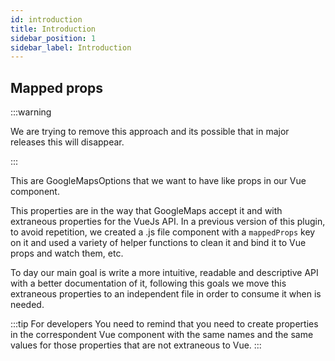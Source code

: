 ```yaml
---
id: introduction
title: Introduction
sidebar_position: 1
sidebar_label: Introduction
---
```

## Mapped props

:::warning

We are trying to remove this approach and its possible that in major releases this will disappear.

:::

This are GoogleMapsOptions that we want to have like props in our Vue component.

This properties are in the way that GoogleMaps accept it and with extraneous properties for the VueJs API.
In a previous version of this plugin, to avoid repetition, we created a .js file component with a `mappedProps` key on it and used a variety of helper functions to clean it and bind it to Vue props and watch them, etc.

To day our main goal is write a more intuitive, readable and descriptive API with a better documentation of it, following this goals we move this extraneous properties to an independent file in order to consume it when is needed.

:::tip For developers
You need to remind that you need to create properties in the correspondent Vue component with the same names and the same values for those properties that are not extraneous to Vue.
:::

